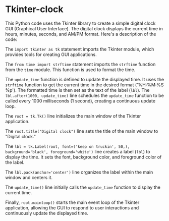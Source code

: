 # Tkinter-clock
This Python code uses the Tkinter library to create a simple digital clock GUI (Graphical User Interface). The digital clock displays the current time in hours, minutes, seconds, and AM/PM format. Here's a description of the code:

The `import tkinter as tk` statement imports the Tkinter module, which provides tools for creating GUI applications.

The `from time import strftime` statement imports the `strftime` function from the `time` module. This function is used to format the time.

The `update_time` function is defined to update the displayed time. It uses the `strftime` function to get the current time in the desired format ('%H:%M:%S %p'). The formatted time is then set as the text of the label (`lbl`). The `lbl.after(1000, update_time)` line schedules the `update_time` function to be called every 1000 milliseconds (1 second), creating a continuous update loop.

The `root = tk.Tk()` line initializes the main window of the Tkinter application.

The `root.title("Digital clock")` line sets the title of the main window to "Digital clock."

The `lbl = tk.Label(root, font=('keep on truckin', 50,), background='black', foreground='white')` line creates a label (`lbl`) to display the time. It sets the font, background color, and foreground color of the label.

The `lbl.pack(anchor='center')` line organizes the label within the main window and centers it.

The `update_time()` line initially calls the `update_time` function to display the current time.

Finally, `root.mainloop()` starts the main event loop of the Tkinter application, allowing the GUI to respond to user interactions and continuously update the displayed time.
